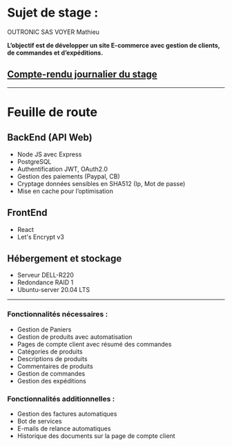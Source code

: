 # Sujet de stage :


OUTRONIC SAS
VOYER Mathieu

**L’objectif est de développer un site E-commerce avec gestion de clients, de commandes et d’expéditions.**

## [Compte-rendu journalier du stage](/Organisation/journalier.md)

---

# Feuille de route

## BackEnd (API Web)

* Node JS avec Express
* PostgreSQL
* Authentification JWT, OAuth2.0
* Gestion des paiements (Paypal, CB)
* Cryptage données sensibles en SHA512 (Ip, Mot de passe)
* Mise en cache pour l’optimisation

## FrontEnd

* React
* Let's Encrypt v3

## Hébergement et stockage

* Serveur DELL-R220
* Redondance RAID 1
* Ubuntu-server 20.04 LTS

---

### Fonctionnalités nécessaires :

* Gestion de Paniers
* Gestion de produits avec automatisation
* Pages de compte client avec résumé des commandes
* Catégories de produits
* Descriptions de produits
* Commentaires de produits
* Gestion de commandes
* Gestion des expéditions

### Fonctionnalités additionnelles :

* Gestion des factures automatiques
* Bot de services
* E-mails de relance automatiques
* Historique des documents sur la page de compte client
